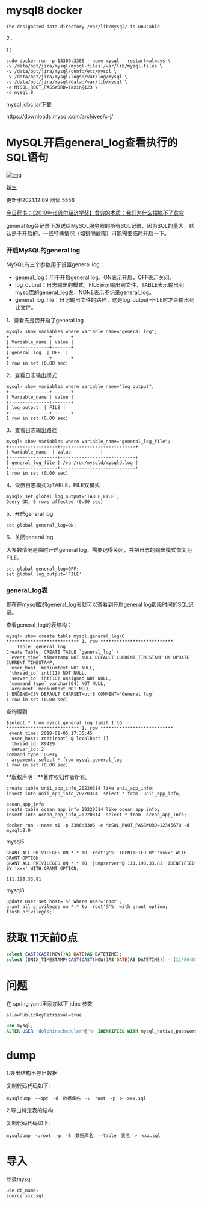 

# mysql8  docker 

```sh
The designated data directory /var/lib/mysql/ is unusable
```





2 . 

1 ) 





```
sudo docker run -p 13306:3306 --name mysql --restart=always \
-v /data/opt/jira/mysql/mysql-files:/var/lib/mysql-files \
-v /data/opt/jira/mysql/conf:/etc/mysql \
-v /data/opt/jira/mysql/logs:/var/log/mysql \
-v /data/opt/jira/mysql/data:/var/lib/mysql \
-e MYSQL_ROOT_PASSWORD=Yaxin@123 \
-d mysql:8
```



mysql jdbc  jar下载

https://downloads.mysql.com/archives/c-j/

# MySQL开启general_log查看执行的SQL语句

[![img](https://uimg.majing.io/default/avatar/default.png)](https://devnote.pro/users/1184/posts)

[新生](https://devnote.pro/users/1184/posts) 

更新于2021.12.09 阅读 5556

[今日荐书：【2019年诺贝尔经济学奖】贫穷的本质：我们为什么摆脱不了贫穷](https://union-click.jd.com/jdc?e=&p=AyIGZRprFQEXB1caXBUyVlgNRQQlW1dCFFlQCxxKQgFHRE5XDVULR0UVARcHVxpcFR1LQglGa0EAVXkRWR1zYGxhNVMbZ1lbchZ9PWUOHjdQGF8SBBcGVB5rFQMTBlQcUhABEDdlG1olVHwHVBpaFAMXBFcfaxABFgBSE1gVBCIHURJZFgoXBFYZWhQKIgBVEmtHX0BXHktrJQIRAlUZWhICIgRlK2sVMhE3F3UOQgETDlYbC0IAGwFQHQlCURUPAR5dHQQRA1NIXxRRGzdXGloRCw%3D%3D)

general log会记录下发送给MySQL服务器的所有SQL记录，因为SQL的量大，默认是不开启的。一些特殊情况（如排除故障）可能需要临时开启一下。

### 开启MySQL的general log

MySQL有三个参数用于设置general log：

* general_log：用于开启general log。ON表示开启，OFF表示关闭。
* log_output：日志输出的模式。FILE表示输出到文件，TABLE表示输出到mysq库的general_log表，NONE表示不记录general_log。
* general_log_file：日记输出文件的路径，这是log_output=FILE时才会输出到此文件。

1、查看先是否开启了general log

```plaintext
mysql> show variables where Variable_name="general_log";
+---------------+-------+
| Variable_name | Value |
+---------------+-------+
| general_log  | OFF  |
+---------------+-------+
1 row in set (0.00 sec)
```

2、查看日志输出模式

```plaintext
mysql> show variables where Variable_name="log_output"; 
+---------------+-------+
| Variable_name | Value |
+---------------+-------+
| log_output  | FILE |
+---------------+-------+
1 row in set (0.00 sec)
```

3、查看日志输出路径

```plaintext
mysql> show variables where Variable_name="general_log_file";
+------------------+----------------------------+
| Variable_name  | Value           |
+------------------+----------------------------+
| general_log_file | /var/run/mysqld/mysqld.log |
+------------------+----------------------------+
1 row in set (0.00 sec)
```

4、设置日志模式为TABLE，FILE双模式

```plaintext
mysql> set global log_output='TABLE,FILE';    
Query OK, 0 rows affected (0.00 sec)
```

5、开启general log

```plaintext
set global general_log=ON;
```

6、关闭general log

大多数情况是临时开启general log，需要记得关闭，并把日志的输出模式恢复为FILE。

```plaintext
set global general_log=OFF;
set global log_output='FILE'
```

### general_log表

现在在mysql库的general_log表就可以查看到开启general log那段时间的SQL记录。

查看general_log的表结构：

```plaintext
mysql> show create table mysql.general_log\G
*************************** 1. row ***************************
    Table: general_log
Create Table: CREATE TABLE `general_log` (
 `event_time` timestamp NOT NULL DEFAULT CURRENT_TIMESTAMP ON UPDATE CURRENT_TIMESTAMP,
 `user_host` mediumtext NOT NULL,
 `thread_id` int(11) NOT NULL,
 `server_id` int(10) unsigned NOT NULL,
 `command_type` varchar(64) NOT NULL,
 `argument` mediumtext NOT NULL
) ENGINE=CSV DEFAULT CHARSET=utf8 COMMENT='General log'
1 row in set (0.00 sec)
```

查询得到

```plaintext
$select * from mysql.general_log limit 1 \G
*************************** 1. row ***************************
 event_time: 2018-01-05 17:35:45
  user_host: root[root] @ localhost []
  thread_id: 89429
  server_id: 2
command_type: Query
  argument: select * from mysql.general_log
1 row in set (0.00 sec)
```

**版权声明：**著作权归作者所有。







```
create table unii_app_info_20220314 like unii_app_info;
insert into unii_app_info_20220314  select * from  unii_app_info;

ocean_app_info
create table ocean_app_info_20220314 like ocean_app_info;
insert into ocean_app_info_20220314  select * from  ocean_app_info;
```



```
docker run --name m1 -p 3306:3306 -e MYSQL_ROOT_PASSWORD=12345678 -d mysql:8.0
```

mysql5

```mysql
GRANT ALL PRIVILEGES ON *.* TO 'root'@'%' IDENTIFIED BY 'xxxx' WITH GRANT OPTION;
GRANT ALL PRIVILEGES ON *.* TO 'jumpserver'@'111.198.33.81' IDENTIFIED BY 'xxx' WITH GRANT OPTION;

111.198.33.81
```

mysql8



```mysql
update user set host='%' where user='root';
grant all privileges on *.* to 'root'@'%' with grant option;
flush privileges;
```



# 获取 11天前0点

```sql
select CAST(CAST(NOW()AS DATE)AS DATETIME);
select (UNIX_TIMESTAMP(CAST(CAST(NOW()AS DATE)AS DATETIME)) - (11*86400));
```







# 问题



在 spring yaml里添加以下 jdbc 参数 

```
allowPublicKeyRetrieval=true
```





```sql
use mysql;
ALTER USER 'dolphinscheduler'@'%' IDENTIFIED WITH mysql_native_password  BY 'passwd';
```



# dump

1.导出结构不导出数据

复制代码代码如下:

```
mysqldump　--opt　-d　数据库名　-u　root　-p　>　xxx.sql
```



2.导出特定表的结构

复制代码代码如下:

```
mysqldump　-uroot　-p　-B　数据库名　--table　表名　>　xxx.sql
```



# 导入

登录mysql

```
use db_name;
source xxx.sql
```

